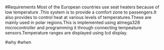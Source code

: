 #Requirements
Most of the European countries use seat heaters because of low temperature .This system is to provide a comfort zone to passengers.It also provides to control heat at various levels of temperatures.These are mainly used in polar regions.This is implemented using atmega328 microcontroller and programming it through connecting tempeature sensors.Temperature ranges are displayed using lcd display.

#why
#when